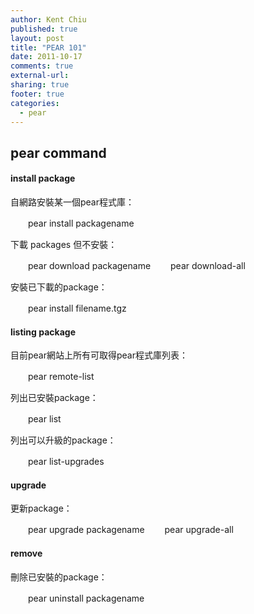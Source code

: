 ```yaml
---
author: Kent Chiu
published: true
layout: post
title: "PEAR 101"
date: 2011-10-17
comments: true
external-url:
sharing: true
footer: true
categories:
  - pear
---
```




pear command
------------

#### install package

自網路安裝某一個pear程式庫：

　　pear install packagename

下載 packages 但不安裝：

　　pear download packagename 　　pear download-all

安裝已下載的package：

　　pear install filename.tgz

#### listing package

目前pear網站上所有可取得pear程式庫列表：

　　pear remote-list

列出已安裝package：

　　pear list

列出可以升級的package：

　　pear list-upgrades

#### upgrade

更新package：

　　pear upgrade packagename 　　pear upgrade-all

#### remove

刪除已安裝的package：

　　pear uninstall packagename

